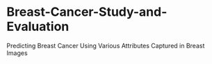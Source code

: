 # Breast-Cancer-Study-and-Evaluation
Predicting Breast Cancer Using Various Attributes Captured in Breast Images
